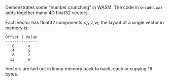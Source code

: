 Demonstrates some "number crunching" in WASM. The code in `vecadd.wat` adds
together many 4D float32 vectors.

Each vector has float32 components x,y,z,w; the layout of a single vector in
memory is:

    Offset | Value
    --------------
       0      x
       4      y
       8      z
      12      w

Vectors are laid out in linear memory back to back, each occupying 16 bytes.
